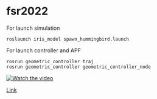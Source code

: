 # fsr2022

For launch simulation 

```
roslaunch iris_model spawn_hummingbird.launch 
```


For launch controller  and APF
```
rosrun geometric_controller traj
rosrun geometric_controller geometric_controller_node
```



[![Watch the video](https://img.youtube.com/vi/KFiNoDnvq8I/sddefault.jpg)](https://youtu.be/KFiNoDnvq8I)


[Link](https://youtu.be/KFiNoDnvq8I "@embed")
